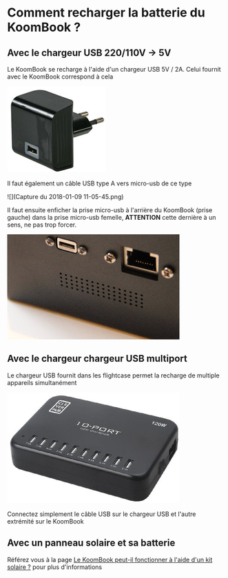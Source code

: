 # Comment recharger la batterie du KoomBook ?

## Avec le chargeur USB 220/110V -&gt; 5V

Le KoomBook se recharge à l'aide d'un chargeur USB 5V / 2A. Celui fournit avec le KoomBook correspond à cela

![](PW03053-40.jpg)

Il faut également un câble USB type A vers micro-usb de ce type

![](Capture du 2018-01-09 11-05-45.png)

Il faut ensuite enficher la prise micro-usb à l'arrière du KoomBook \(prise gauche\) dans la prise micro-usb femelle, **ATTENTION** cette dernière à un sens, ne pas trop forcer.

![](IMG_3216.JPG)

## Avec le chargeur chargeur USB multiport

Le chargeur USB fournit dans les flightcase permet la recharge de multiple appareils simultanément

![](serveimage2.jpeg)

Connectez simplement le câble USB sur le chargeur USB et l'autre extrémité sur le KoomBook

## Avec un panneau solaire et sa batterie

Référez vous à la page [Le KoomBook peut-il fonctionner à l'aide d'un kit solaire ?](le-koombook-peut-il-fonctionner-a-laide-dun-kit-solaire.md) pour plus d'informations
